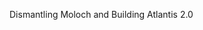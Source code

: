 Dismantling Moloch and Building Atlantis 2.0
<!---
Atlantian001/Atlantian001 is a ✨ special ✨ repository because its `README.md` (this file) appears on your GitHub profile.
You can click the Preview link to take a look at your changes.
--->
